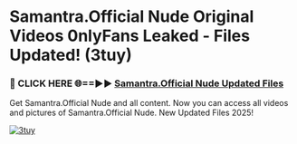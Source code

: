 # Samantra.Official Nude Original Videos 0nlyFans Leaked - Files Updated! (3tuy)

<h3>🔴 CLICK HERE 🌐==►► <a href="https://tinyurl.com/52m3yx9h" rel="nofollow">Samantra.Official Nude Updated Files</a></h3>

Get Samantra.Official Nude and all content. Now you can access all videos and pictures of Samantra.Official Nude. New Updated Files 2025!

[![3tuy](https://i.imgur.com/TnHtlc8.gif)](https://tinyurl.com/52m3yx9h)
